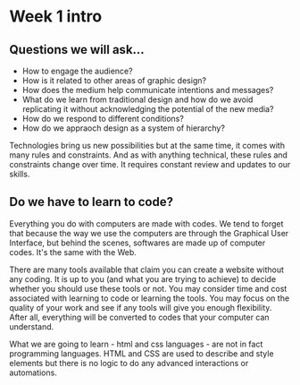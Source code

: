 # Week 1 intro

## Questions we will ask...
- How to engage the audience?
- How is it related to other areas of graphic design?
- How does the medium help communicate intentions and messages?
- What do we learn from traditional design and how do we avoid replicating it without acknowledging the potential of the new media?
- How do we respond to different conditions?
- How do we appraoch design as a system of hierarchy?

Technologies bring us new possibilities but at the same time, it comes with many rules and constraints. And as with anything technical, these rules and constraints change over time. It requires constant review and updates to our skills.

## Do we have to learn to code?
Everything you do with computers are made with codes. We tend to forget that because the way we use the computers are through the Graphical User Interface, but behind the scenes, softwares are made up of computer codes. It's the same with the Web. 

There are many tools available that claim you can create a website without any coding. It is up to you (and what you are trying to achieve) to decide whether you should use these tools or not. You may consider time and cost associated with learning to code or learning the tools. You may focus on the quality of your work and see if any tools will give you enough flexibility. After all, everything will be converted to codes that your computer can understand. 

What we are going to learn - html and css languages - are not in fact programming languages. HTML and CSS are used to describe and style elements but there is no logic to do any advanced interactions or automations.




